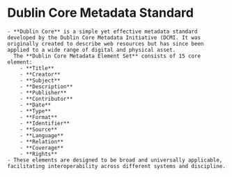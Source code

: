 # Dublin Core Metadata Standard
	- **Dublin Core** is a simple yet effective metadata standard developed by the Dublin Core Metadata Initiative (DCMI. It was originally created to describe web resources but has since been applied to a wide range of digital and physical asset.
	  The **Dublin Core Metadata Element Set** consists of 15 core element:
		- **Title**
		- **Creator**
		- **Subject**
		- **Description**
		- **Publisher**
		- **Contributor**
		- **Date**
		- **Type**
		- **Format**
		- **Identifier**
		- **Source**
		- **Language**
		- **Relation**
		- **Coverage**
		- **Rights**
	- These elements are designed to be broad and universally applicable, facilitating interoperability across different systems and discipline.